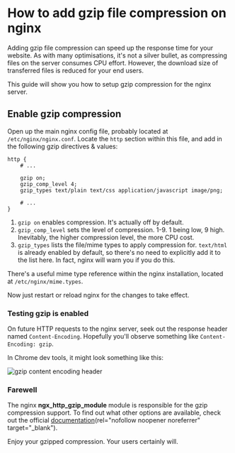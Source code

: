 # How to add gzip file compression on nginx

Adding gzip file compression can speed up the response time for your website. As with
many optimisations, it's not a silver bullet, as compressing files on the server consumes
CPU effort. However, the download size of transferred files is reduced for your end users.

This guide will show you how to setup gzip compression for the nginx server.

## Enable gzip compression

Open up the main nginx config file, probably located at `/etc/nginx/nginx.conf`.
Locate the `http` section within this file, and add in the following gzip
directives & values:

```
http {
    # ...

    gzip on;
    gzip_comp_level 4;
    gzip_types text/plain text/css application/javascript image/png;

    # ...
}
```

1. `gzip on` enables compression. It's actually off by default.
2. `gzip_comp_level` sets the level of compression. 1-9. 1 being low, 9 high.
Inevitably, the higher compression level, the more CPU cost.
3. `gzip_types` lists the file/mime types to apply compression for. `text/html` is 
already enabled by default, so there's no need to explicitly add it to the list here.
In fact, nginx will warn you if you do this.

There's a useful mime type reference within the nginx installation, located at
`/etc/nginx/mime.types`.

Now just restart or reload nginx for the changes to take effect.

### Testing gzip is enabled

On future HTTP requests to the nginx server, seek out the response header named `Content-Encoding`.
Hopefully you'll observe something like `Content-Encoding: gzip`.

In Chrome dev tools, it might look something like this:

<img src="/assets/images/posts/gzip-compression-nginx/gzip-content-encoding.png" alt="gzip content encoding header" class="img-thumbnail">

### Farewell

The nginx **ngx_http_gzip_module** module is responsible for the gzip compression
support. To find out what other options are available, check out the official
[documentation](http://nginx.org/en/docs/http/ngx_http_gzip_module.html)(rel="nofollow noopener noreferrer" target="_blank").

Enjoy your gzipped compression. Your users certainly will. 
